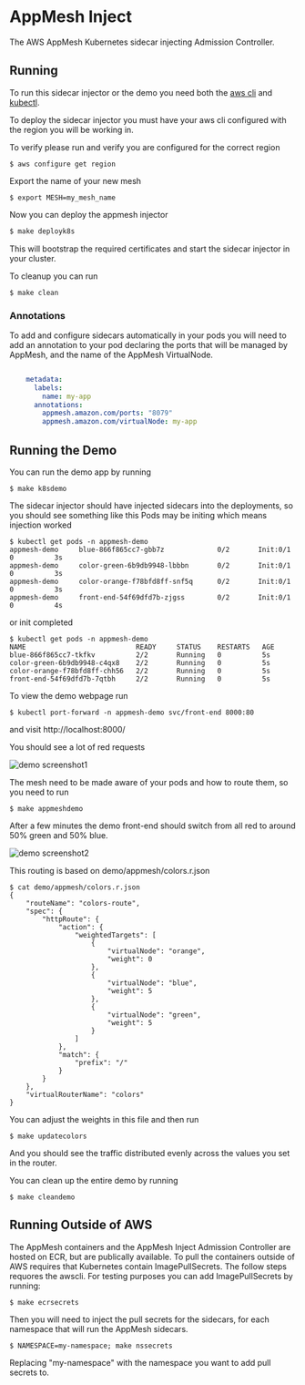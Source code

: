 # AppMesh Inject

The AWS AppMesh Kubernetes sidecar injecting Admission Controller.


## Running
To run this sidecar injector or the demo you need both the [aws cli](https://aws.amazon.com/cli/)
 and [kubectl](https://kubernetes.io/docs/tasks/tools/install-kubectl/).

To deploy the sidecar injector you must have your aws cli configured with the region you will be working in.

To verify please run and verify you are configured for the correct region
```
$ aws configure get region
```
Export the name of your new mesh
```
$ export MESH=my_mesh_name
```
Now you can deploy the appmesh injector

```bash
$ make deployk8s
```

This will bootstrap the required certificates and start the sidecar injector in
your cluster.

To cleanup you can run
```
$ make clean
```

### Annotations
 

To add and configure sidecars automatically in your pods you will need
to add an annotation to your pod declaring the ports that will be managed by
AppMesh, and the name of the AppMesh VirtualNode.


```yaml

    metadata:
      labels:
        name: my-app
      annotations:
        appmesh.amazon.com/ports: "8079"
        appmesh.amazon.com/virtualNode: my-app

```

## Running the Demo

You can run the demo app by running
```
$ make k8sdemo
```

The sidecar injector should have injected sidecars into the deployments, so you should see something like this
Pods may be initing which means injection worked
```
$ kubectl get pods -n appmesh-demo
appmesh-demo     blue-866f865cc7-gbb7z             0/2       Init:0/1   0          3s
appmesh-demo     color-green-6b9db9948-lbbbn       0/2       Init:0/1   0          3s
appmesh-demo     color-orange-f78bfd8ff-snf5q      0/2       Init:0/1   0          3s
appmesh-demo     front-end-54f69dfd7b-zjgss        0/2       Init:0/1   0          4s
```
or init completed
```
$ kubectl get pods -n appmesh-demo
NAME                           READY     STATUS    RESTARTS   AGE
blue-866f865cc7-tkfkv          2/2       Running   0          5s
color-green-6b9db9948-c4qx8    2/2       Running   0          5s
color-orange-f78bfd8ff-chh56   2/2       Running   0          5s
front-end-54f69dfd7b-7qtbh     2/2       Running   0          5s
```

To view the demo webpage run
```
$ kubectl port-forward -n appmesh-demo svc/front-end 8000:80
```
and visit http://localhost:8000/

You should see a lot of red requests

![demo screenshot1](https://raw.githubusercontent.com/awslabs/aws-app-mesh-inject/master/img/screenshot1.png)

The mesh need to be made aware of your pods and how to route them, so you need to run

```
$ make appmeshdemo
```

After a few minutes the demo front-end should switch from all red to around 50% green and 50% blue.

![demo screenshot2](https://raw.githubusercontent.com/awslabs/aws-app-mesh-inject/master/img/screenshot2.png)

This routing is based on demo/appmesh/colors.r.json
```
$ cat demo/appmesh/colors.r.json
{
    "routeName": "colors-route",
    "spec": {
        "httpRoute": {
            "action": {
                "weightedTargets": [
                    {
                        "virtualNode": "orange",
                        "weight": 0
                    },
                    {
                        "virtualNode": "blue",
                        "weight": 5
                    },
                    {
                        "virtualNode": "green",
                        "weight": 5
                    }
                ]
            },
            "match": {
                "prefix": "/"
            }
        }
    },
    "virtualRouterName": "colors"
}
```

You can adjust the weights in this file and then run
```
$ make updatecolors
```

And you should see the traffic distributed evenly across the values you set in the router.

You can clean up the entire demo by running
```
$ make cleandemo
```


## Running Outside of AWS

The AppMesh containers and the AppMesh Inject Admission Controller are hosted
on ECR, but are publically available.  To pull the containers outside of AWS
requires that Kubernetes contain ImagePullSecrets.
The follow steps requores the awscli.
For testing purposes you can add ImagePullSecrets by running:

```
$ make ecrsecrets
```

Then you will need to inject the pull secrets for the sidecars, for each
namespace that will run the AppMesh sidecars.

```
$ NAMESPACE=my-namespace; make nssecrets
```

Replacing "my-namespace" with the namespace you want to add pull secrets to.
